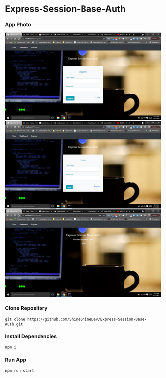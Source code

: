 # Express-Session-Base-Auth


### App Photo
<img src="https://github.com/ShineShineDev/Express-Session-Base-Auth/blob/master/app-photo-1.png" alt="photo1" />
<img src="https://github.com/ShineShineDev/Express-Session-Base-Auth/blob/master/app-photo-2.png" alt="photo1" />
<img src="https://github.com/ShineShineDev/Express-Session-Base-Auth/blob/master/app-photo-3.png" alt="photo1" />



### Clone Repository
```
git clone https://github.com/ShineShineDev/Express-Session-Base-Auth.git
```

### Install Dependencies
``` 
npm i
```

### Run App
```
npm run start
```


